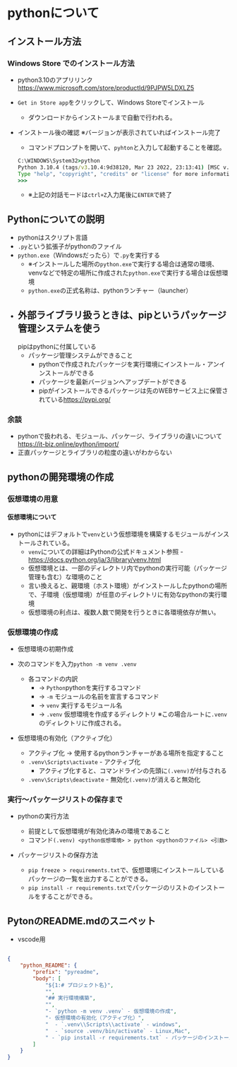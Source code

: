 # pythonについて

## インストール方法

### Windows Store でのインストール方法

- python3.10のアプリリンク <https://www.microsoft.com/store/productId/9PJPW5LDXLZ5>
- `Get in Store app`をクリックして、Windows Storeでインストール
  - ダウンロードからインストールまで自動で行われる。

- インストール後の確認 ※バージョンが表示されていればインストール完了
  - コマンドプロンプトを開いて、`pyhton`と入力して起動することを確認。  

  ```cmd
  C:\WINDOWS\System32>python
  Python 3.10.4 (tags/v3.10.4:9d38120, Mar 23 2022, 23:13:41) [MSC v.1929 64 bit (AMD64)] on win32
  Type "help", "copyright", "credits" or "license" for more information.
  >>>
  ```

  - ※上記の対話モードは`ctrl+Z`入力尾後に`ENTER`で終了

## Pythonについての説明

- pythonはスクリプト言語
- `.py`という拡張子がpythonのファイル
- `python.exe`（Windowsだったら）で`.py`を実行する 
  - ※インストールした場所の`python.exe`で実行する場合は通常の環境、venvなどで特定の場所に作成された`python.exe`で実行する場合は仮想環境
  - `python.exe`の正式名称は、pythonランチャー（launcher）
- 外部ライブラリ扱うときは、pipというパッケージ管理システムを使う
  -
   pipはpythonに付属している
  - パッケージ管理システムができること
    - pythonで作成されたパッケージを実行環境にインストール・アンインストールができる
    - パッケージを最新バージョンへアップデートができる
    - pipがインストールできるパッケージは先のWEBサービス上に保管されている<https://pypi.org/>

### 余談

- pythonで扱われる、モジュール、パッケージ、ライブラリの違いについて<https://it-biz.online/python/import/>
- 正直パッケージとライブラリの粒度の違いがわからない

## pythonの開発環境の作成

### 仮想環境の用意

#### 仮想環境について

- pythonにはデフォルトで`venv`という仮想環境を構築するモジュールがインストールされている。
  - `venv`についての詳細はPythonの公式ドキュメント参照 - <https://docs.python.org/ja/3/library/venv.html>
  - 仮想環境とは、一部のディレクトリ内でpythonの実行可能（パッケージ管理も含む）な環境のこと
  - 言い換えると、親環境（ホスト環境）がインストールしたpythonの場所で、子環境（仮想環境）が任意のディレクトリに有効なpythonの実行環境
  - 仮想環境の利点は、複数人数で開発を行うときに各環境依存が無い。

### 仮想環境の作成

- 仮想環境の初期作成
- 次のコマンドを入力`python -m venv .venv`
  - 各コマンドの内訳
    - → `Python`pythonを実行するコマンド
    - → `-m` モジュールの名前を宣言するコマンド
    - → `venv` 実行するモジュール名
    - → `.venv` 仮想環境を作成するディレクトリ ※この場合ルートに`.venv`のディレクトリに作成される。

- 仮想環境の有効化（アクティブ化）
  - アクティブ化 → 使用するpythonランチャーがある場所を指定すること
  - `.venv\Scripts\activate` - アクティブ化 
    - アクティブ化すると、コマンドラインの先頭に`(.venv)`が付与される
  - `.venv\Scripts\deactivate` - 無効化`(.venv)`が消えると無効化


### 実行～パッケージリストの保存まで

- pythonの実行方法
  - 前提として仮想環境が有効化済みの環境であること
  - コマンド`(.venv) <python仮想環境> > python <pythonのファイル> <引数>`

- パッケージリストの保存方法
  - `pip freeze > requirements.txt`で、仮想環境にインストールしているパッケージの一覧を出力することができる。
  - `pip install -r requirements.txt`でパッケージのリストのインストールをすることができる。


## PytonのREADME.mdのスニペット
- vscode用
```json

{
	"python_README": {
		"prefix": "pyreadme",
		"body": [
			"${1:# プロジェクト名}",
			"",
			"## 実行環境構築",
			"",
			"- `python -m venv .venv` - 仮想環境の作成",
			"- 仮想環境の有効化（アクティブ化）",
			"  - `.venv\\Scripts\\activate` - windows",
			"  - `source .venv/bin/activate` - Linux,Mac",
			" - `pip install -r requirements.txt` - パッケージのインストール"
		]
	}
}
```